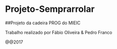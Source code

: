 # Projeto-Semprarrolar

##Projeto da cadeira PROG do MIEIC 


Trabalho realizado por Fábio Oliveira & Pedro Franco

@@2017